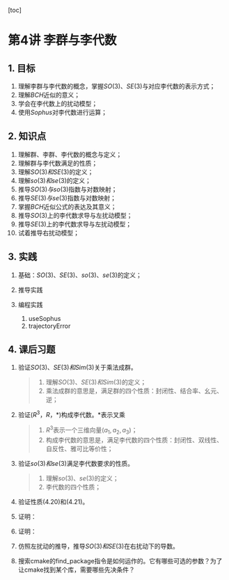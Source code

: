 [toc]

# 第4讲 李群与李代数

## 1. 目标

1. 理解李群与李代数的概念，掌握$SO(3)、SE(3)$与对应李代数的表示方式；
2. 理解$BCH$近似的意义；
3. 学会在李代数上的扰动模型；
4. 使用$Sophus$对李代数进行运算；

## 2. 知识点

1. 理解群、李群、李代数的概念与定义；
2. 理解群与李代数满足的性质；
3. 理解$SO(3)和SE(3)$的定义；
4. 理解$so(3)和se(3)$的定义；
5. 推导$SO(3)与so(3)$指数与对数映射；
6. 推导$SE(3)与se(3)$指数与对数映射；
7. 掌握$BCH$近似公式的表达及其意义；
8. 推导$SO(3)$上的李代数求导与左扰动模型；
9. 推导$SE(3)$上的李代数求导与左扰动模型；
10. 试着推导右扰动模型；

## 3. 实践

1. 基础：$SO(3)、SE(3)、so(3)、se(3)$的定义；

   

2. 推导实践

   

3. 编程实践

   1. useSophus
   2. trajectoryError

## 4. 课后习题

1. 验证$SO(3)、SE(3)和Sim(3)$关于乘法成群。

   > 1. 理解$SO(3)、SE(3)和Sim(3)$的定义；
   > 2. 乘法成群的意思是，满足群的四个性质：封闭性、结合率、幺元、逆；

2. 验证$(R^3，R，*)$构成李代数。*表示叉乘

   > 1. $R^3$表示一个三维向量$(a_1,a_2,a_3)$；
   > 2. 构成李代数的意思是，满足李代数的四个性质：封闭性、双线性、自反性、雅可比等价性；

3. 验证$so(3)和se(3)$满足李代数要求的性质。

   > 1. 理解$so(3)、se(3)$的定义；
   > 2. 李代数的四个性质；

4. 验证性质(4.20)和(4.21)。

5. 证明：

6. 证明：

7. 仿照左扰动的推导，推导$SO(3)和SE(3)$在右扰动下的导数。

8. 搜索cmake的find_package指令是如何运作的。它有哪些可选的参数？为了让cmake找到某个库，需要哪些先决条件？


